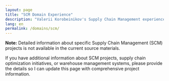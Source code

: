 ```yaml
---
layout: page
title: "SCM Domain Experience"
description: "Valerii Korobeinikov's Supply Chain Management experience and expertise"
lang: en
permalink: /domains/scm/
---
```


**Note:** Detailed information about specific Supply Chain Management (SCM) projects is not available in the current source materials.

If you have additional information about SCM projects, supply chain optimization initiatives, or warehouse management systems, please provide the details so I can update this page with comprehensive project information.
